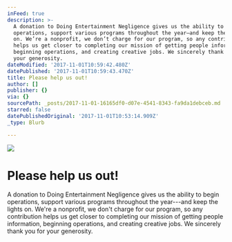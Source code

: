 ```yaml
---
inFeed: true
description: >-
  A donation to Doing Entertainment Negligence gives us the ability to begin
  operations, support various programs throughout the year—and keep the lights
  on. We’re a nonprofit, we don’t charge for our program, so any contribution
  helps us get closer to completing our mission of getting people information,
  beginning operations, and creating creative jobs. We sincerely thank you for
  your generosity.
dateModified: '2017-11-01T10:59:42.480Z'
datePublished: '2017-11-01T10:59:43.470Z'
title: Please help us out!
author: []
publisher: {}
via: {}
sourcePath: _posts/2017-11-01-16165df0-d07e-4541-8343-fa9da1debceb.md
starred: false
datePublishedOriginal: '2017-11-01T10:53:14.909Z'
_type: Blurb

---
```

![](https://the-grid-user-content.s3-us-west-2.amazonaws.com/3488008b-daee-4d95-a71d-ba0598325239.png)

# Please help us out!

A donation to Doing Entertainment Negligence gives us the ability to begin operations, support various programs throughout the year---and keep the lights on. We're a nonprofit, we don't charge for our program, so any contribution helps us get closer to completing our mission of getting people information, beginning operations, and creating creative jobs. We sincerely thank you for your generosity.